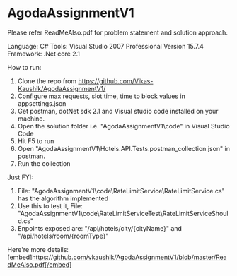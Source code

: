# AgodaAssignmentV1
Please refer ReadMeAlso.pdf for problem statement and solution approach.

Language: C#
Tools: Visual Studio 2007 Professional Version 15.7.4
Framework: .Net core 2.1

How to run:
1. Clone the repo from https://github.com/Vikas-Kaushik/AgodaAssignmentV1/
2. Configure max requests, slot time, time to block values in appsettings.json
3. Get postman, dotNet sdk 2.1 and Visual studio code installed on your machine.
4. Open the solution folder i.e. "AgodaAssignmentV1\code\" in Visual Studio Code
5. Hit F5 to run
6. Open "AgodaAssignmentV1\Hotels.API.Tests.postman_collection.json" in postman.
7. Run the collection

Just FYI:
1. File: "AgodaAssignmentV1\code\RateLimitService\RateLimitService.cs" has the algorithm implemented 
2. Use this to test it, File: "AgodaAssignmentV1\code\RateLimitServiceTest\RateLimitServiceShould.cs"
3. Enpoints exposed are: "/api/hotels/city/{cityName}" and "/api/hotels/room/{roomType}"

Here're more details:
[embed]https://github.com/vkaushik/AgodaAssignmentV1/blob/master/ReadMeAlso.pdf[/embed]
